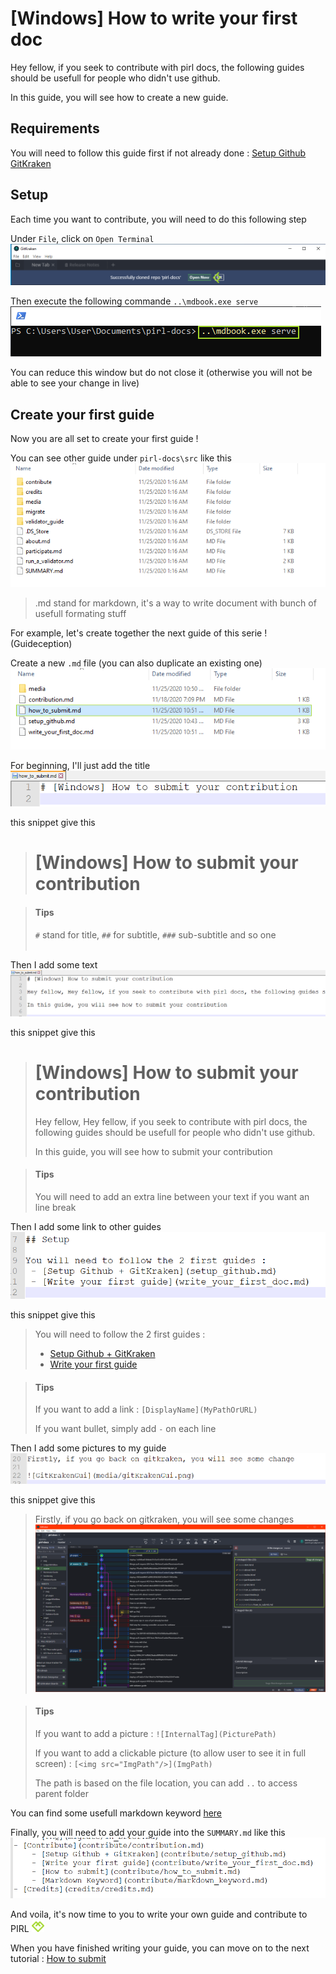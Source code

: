 # [Windows] How to write your first doc

Hey fellow, if you seek to contribute with pirl docs, the following guides should be usefull for people who didn't use github.

In this guide, you will see how to create a new guide.


## Requirements

You will need to follow this guide first if not already done : [Setup Github  GitKraken](setup_github.md)


## Setup

Each time you want to contribute, you will need to do this following step

Under `File`, click on `Open Terminal`
![OpenTerminal](media/openRepo.png)

Then execute the following commande `..\mdbook.exe serve`
![CommandLine](media/commandLine.png)

You can reduce this window but do not close it (otherwise you will not be able to see your change in live)

## Create your first guide

Now you are all set to create your first guide ! 

You can see other guide under `pirl-docs\src` like this
![Folder](media/folder.png)

> .md stand for markdown, it's a way to write document with bunch of usefull formating stuff

For example, let's create together the next guide of this serie ! (Guideception)

Create a new `.md` file (you can also duplicate an existing one)
![NewDoc](media/newDoc.png)

For beginning, I'll just add the title
![NewDoc1](media/newDoc2.PNG)

this snippet give this 
> # [Windows] How to submit your contribution

> #### Tips
> `#` stand for title, `##` for subtitle, `###` sub-subtitle and so one
><br></br>

Then I add some text
![NewDoc1](media/newDoc3.PNG)

this snippet give this 
> # [Windows] How to submit your contribution
>
> Hey fellow, Hey fellow, if you seek to contribute with pirl docs, the following guides should be usefull for people who didn't use github.
>
> In this guide, you will see how to submit your contribution

> #### Tips
> You will need to add an extra line between your text if you want an line break

Then I add some link to other guides
![NewDoc1](media/newDoc4.PNG)

this snippet give this 
> You will need to follow the 2 first guides : 
> - [Setup Github + GitKraken](setup_github.md)
> - [Write your first guide](write_your_first_doc.md)

> #### Tips
> If you want to add a link : `[DisplayName](MyPathOrURL)`
> 
> If you want bullet, simply add ` - ` on each line 

Then I add some pictures to my guide
![NewDoc1](media/newDoc5.PNG)

this snippet give this 
> Firstly, if you go back on gitkraken, you will see some changes
> ![GitKrakenGui](media/gitKrakenGui.png)

> #### Tips
> If you want to add a picture : `![InternalTag](PicturePath)`
>
> If you want to add a clickable picture (to allow user to see it in full screen) : `[<img src="ImgPath"/>](ImgPath)`
>
> The path is based on the file location, you can add `..` to access parent folder

You can find some usefull markdown keyword [here](markdown_keyword.md)

Finally, you will need to add your guide into the `SUMMARY.md` like this
![AddToSummary](media/addToSummary.png)

And voila, it's now time to you to write your own guide and contribute to PIRL <img src="../media/PirlHeart.png" width="20"/>

When you have finished writing your guide, you can move on to the next tutorial : [How to submit](how_to_submit.md)